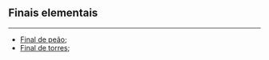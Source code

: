 ## Finais elementais
---
- [Final de peão](Final%20de%20peão.md);
- [Final de torres](_insight/Final%20de%20torres.md);